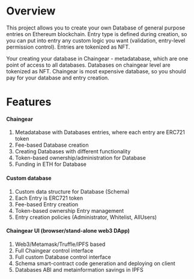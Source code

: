 # Overview

This project allows you to create your own Database of general purpose entries on Ethereum blockchain.
Entry type is defined during creation, so you can put into entry any custom logic you want (validation, entry-level permission control). Entries are tokenized as NFT.

Your creating your database in Chaingear - metadatabase, which are one point of access to all databases. Databases on chaingear level are tokenized as NFT. Chaingear is most expensive database, so you should pay for your database and entry creation.

# Features

#### Chaingear

1. Metadatabase with Databases entries, where each entry are ERC721 token
2. Fee-based Database creation
3. Creating Databases with different functionality
4. Token-based ownership/administration for Database
5. Funding in ETH for Database

#### Custom database

1. Custom data structure for Database (Schema)
2. Each Entry is ERC721 token
3. Fee-based Entry creation
4. Token-based ownership Entry management
5. Entry creation policies (Administrator, Whitelist, AllUsers)

#### Chaingear UI (browser/stand-alone web3 DApp)

1. Web3/Metamask/Truffle/IPFS based
2. Full Chaingear control interface
3. Full custom Database control interface
4. Schema smart-contract code generation and deploying on client
5. Databases ABI and metainformation savings in IPFS
